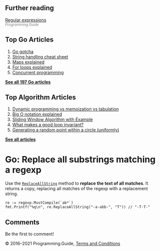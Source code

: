 <span class="underline"></span>

<span class="underline"></span>

## Further reading

[Regular expressions](regexp-cheat-sheet.html)  
<span style="color: grey; font-style: italic; font-size: smaller">Programming.Guide</span>

## Top Go Articles

1.  [Go gotcha](go-gotcha.html)
2.  [String handling cheat sheet](string-functions-reference-cheat-sheet.html)
3.  [Maps explained](maps-explained.html)
4.  [For loops explained](for-loop.html)
5.  [Concurrent programming](go-concurrency-tutorial.html)

[**See all 197 Go articles**](index.html)

<span class="underline"></span>

## Top Algorithm Articles

1.  [Dynamic programming vs memoization vs tabulation](../dynamic-programming-vs-memoization-vs-tabulation.html)
2.  [Big O notation explained](../big-o-notation-explained.html)
3.  [Sliding Window Algorithm with Example](../sliding-window-example.html)
4.  [What makes a good loop invariant?](../what-makes-a-good-loop-invariant.html)
5.  [Generating a random point within a circle (uniformly)](../random-point-within-circle.html)

[**See all articles**](../index.html)

# Go: Replace all substrings matching a regexp

Use the [`ReplaceAllString`](https://golang.org/pkg/regexp/#Regexp.ReplaceAllString) method to **replace the text of all matches**. It returns a copy, replacing all matches of the regexp with a replacement string.

    re := regexp.MustCompile(`ab*`)
    fmt.Printf("%q\n", re.ReplaceAllString("-a-abb-", "T")) // "-T-T-"

## Comments

Be the first to comment!

© 2016–2021 Programming.Guide, [Terms and Conditions](../terms-and-conditions.html)
